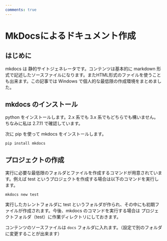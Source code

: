 ```yaml
---
comments: true
---
```


# MkDocsによるドキュメント作成

## <i class="fa fa-arrow-circle-right" aria-hidden="true"></i> はじめに

mkdocs は 静的サイトジェネレータです。コンテンツは基本的に markdown 形式で記述したソースファイルになります。またHTML形式のファイルを使うことも出来ます。この記事では Windows で個人的な最低限の作成環境をまとめました。

## <i class="fa fa-arrow-circle-right" aria-hidden="true"></i> mkdocs のインストール

python をインストールします。2.x 系でも 3.x 系でもどちらでも構いません。ちなみに私は 2.7.11 で確認しています。

次に pip を使って mkdocs をインストールします。

    pip install mkdocs

## <i class="fa fa-arrow-circle-right" aria-hidden="true"></i> プロジェクトの作成

実行に必要な最低限のフォルダとファイルを作成するコマンドが用意されています。例えば test というプロジェクトを作成する場合は以下のコマンドを実行します。

    mkdocs new test

実行したカレントフォルダに test というフォルダが作られ、その中にも初期ファイルが作成されます。今後、mkdocs のコマンドを実行する場合は プロジェクトフォルダ（test）に作業ディレクトリにしておきます。

コンテンツのソースファイルは `docs` フォルダに入れます。（設定で別のフォルダに変更することが出来ます）